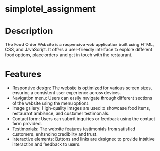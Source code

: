 # simplotel_assignment
# Description
The Food Order Website is a responsive web application built using HTML, CSS, and JavaScript. It offers a user-friendly interface to explore different food options, place orders, and get in touch with the restaurant.

# Features
- Responsive design: The website is optimized for various screen sizes, ensuring a consistent user experience across devices.
- Navigation menu: Users can easily navigate through different sections of the website using the menu options.
- Image gallery: High-quality images are used to showcase food items, restaurant ambiance, and customer testimonials.
- Contact form: Users can submit inquiries or feedback using the contact form provided.
- Testimonials: The website features testimonials from satisfied customers, enhancing credibility and trust.
- Interactive elements: Buttons and links are designed to provide intuitive interaction and feedback to users.